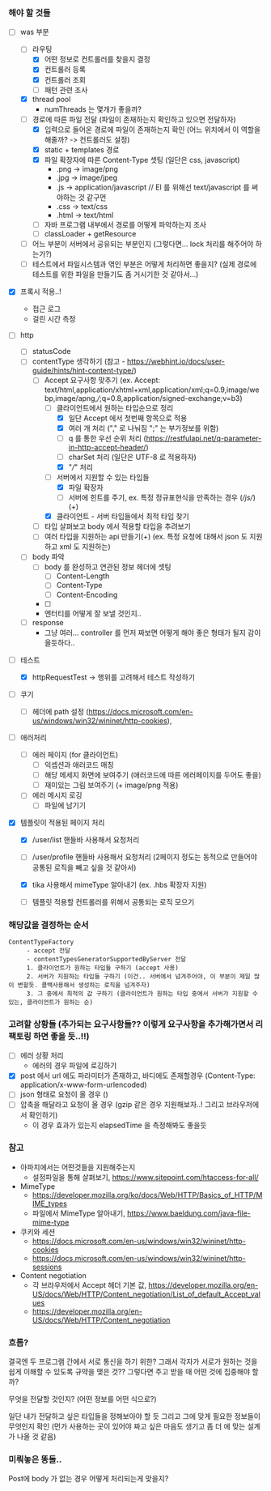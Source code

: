 ### 해야 할 것들
- [ ] was 부분
    - [ ] 라우팅
        - [x] 어떤 정보로 컨트롤러를 찾을지 결정
        - [x] 컨트롤러 등록
        - [x] 컨트롤러 조회
        - [ ] 패턴 관련 조사
    - [x] thread pool
        - numThreads 는 몇개가 좋을까?
    - [ ] 경로에 따른 파일 전달 (파일이 존재하는지 확인하고 있으면 전달하자)
        - [x] 입력으로 들어온 경로에 파일이 존재하는지 확인 (어느 위치에서 이 역할을 해줄까? -> 컨트롤러도 설정)
        - [x] static + templates 경로
        - [x] 파일 확장자에 따른 Content-Type 셋팅 (일단은  css, javascript)
            - .png -> image/png
            - .jpg -> image/jpeg
            - .js -> application/javascript // EI 를 위해선 text/javascript 를 써야하는 것 같구먼
            - .css -> text/css
            - .html -> text/html
        - [ ] 자바 프로그램 내부에서 경로를 어떻게 파악하는지 조사
        - [ ] classLoader + getResource
    - [ ] 어느 부분이 서버에서 공유되는 부분인지 (그렇다면... lock 처리를 해주어야 하는가?)
    - [ ] 테스트에서 파일시스템과 엮인 부분은 어떻게 처리하면 좋을지? (실제 경로에 테스트를 위한 파일을 만들기도 좀 거시기한 것 같아서...)
    
- [x] 프록시 적용..!
    - 접근 로그
    - 걸린 시간 측정
    
- [ ] http
    - [ ] statusCode
    - [ ] contentType 생각하기 (참고 - https://webhint.io/docs/user-guide/hints/hint-content-type/)
        - [ ] Accept 요구사항 맞추기 (ex. Accept: text/html,application/xhtml+xml,application/xml;q=0.9,image/webp,image/apng,*/*;q=0.8,application/signed-exchange;v=b3)
            - [ ] 클라이언트에서 원하는 타입순으로 정리
                - [x] 일단 Accept 에서 첫번째 항목으로 적용
                - [x] 여러 개 처리 ("," 로 나눠짐 ";" 는 부가정보를 위함) 
                - [ ] q 를 통한 우선 순위 처리 (https://restfulapi.net/q-parameter-in-http-accept-header/)
                - [ ] charSet 처리 (일단은 UTF-8 로 적용하자)
                - [x] "*/*" 처리
            - [ ] 서버에서 지원할 수 있는 타입들
                - [x] 파일 확장자
                - [ ] 서버에 힌트를 주기, ex. 특정 정규표현식을 만족하는 경우 (*/js/*) (+)
            - [x] 클라이언트 - 서버 타입들에서 최적 타입 찾기 
        - [ ] 타입 살펴보고 body 에서 적용할 타입을 추려보기
        - [ ] 여러 타입을 지원하는 api 만들기(+) (ex. 특정 요청에 대해서 json 도 지원하고 xml 도 지원하는)
    - [ ] body 파악
        - [ ] body 를 완성하고 연관된 정보 헤더에 셋팅
            - [ ] Content-Length
            - [ ] Content-Type
            - [ ] Content-Encoding
        - [ ]
        - 엔터티를 어떻게 잘 보낼 것인지..
    - [ ] response 
        - 그냥 여러... controller 를 먼저 짜보면 어떻게 해야 좋은 형태가 될지 감이 올듯하다..
        
- [ ] 테스트
    - [x] httpRequestTest -> 행위를 고려해서 테스트 작성하기

- [ ] 쿠기 
    - [ ] 헤더에 path 설정 (https://docs.microsoft.com/en-us/windows/win32/wininet/http-cookies),

- [ ] 애러처리
    - [ ] 에러 페이지 (for 클라이언트)
        - [ ] 익셉션과 애러코드 매칭
        - [ ] 해당 메세지 화면에 보여주기 (애러코드에 따른 에러페이지를 두어도 좋을)
        - [ ] 재미있는 그림 보여주기 (+ image/png 적용)
    - [ ] 에러 메시지 로깅
        - [ ] 파일에 남기기
        
 - [x] 템플릿이 적용된 페이지 처리
    - [x] /user/list 핸들바 사용해서 요청처리
    - [ ] /user/profile 핸들바 사용해서 요청처리 (2페이지 정도는 동적으로 만들어야 공통된 로직을 빼고 싶을 것 같아서)
    - [x] tika 사용해서 mimeType 알아내기 (ex. .hbs 확장자 지원)
    - [ ] 템플릿 적용할 컨트롤러를 위해서 공통되는 로직 모으기


### 해당값을 결정하는 순서
    ContentTypeFactory
         - accept 전달
         - contentTypesGeneratorSupportedByServer 전달
         1. 클라이언트가 원하는 타입들 구하기 (accept 사용)
         2. 서버가 지원하는 타입들 구하기 (이건.. 서버에서 넘겨주어야, 이 부분이 제일 많이 변할듯. 콜백사용해서 생성하는 로직을 넘겨주자)
         3. 그 중에서 최적의 값 구하기 (클라이언트가 원하는 타입 중에서 서버가 지원할 수 있는, 클라이언트가 원하는 순)


### 고려할 상황들 (추가되는 요구사항들?? 이렇게 요구사항을 추가해가면서 리팩토링 하면 좋을 듯..!!)
- [ ] 에러 상황 처리
    - 에러의 경우 파일에 로깅하기
- [x] post 에서 url 에도 파라미터가 존재하고, 바디에도 존재할경우 (Content-Type: application/x-www-form-urlencoded)
- [ ] json 형태로 요청이 올 경우 ()
- [ ] 압축을 해달라고 요청이 올 경우 (gzip 같은 경우 지원해보자..! 그리고 브라우저에서 확인하기)
    - 이 경우 효과가 있는지 elapsedTime 을 측정해봐도 좋을듯

### 참고
- 아파치에서는 어떤것들을 지원해주는지 
    - 설정파일을 통해 살펴보기, https://www.sitepoint.com/htaccess-for-all/
- MimeType
    - https://developer.mozilla.org/ko/docs/Web/HTTP/Basics_of_HTTP/MIME_types
    - 파일에서 MimeType 알아내기, https://www.baeldung.com/java-file-mime-type
- 쿠키와 세션
    - https://docs.microsoft.com/en-us/windows/win32/wininet/http-cookies
    - https://docs.microsoft.com/en-us/windows/win32/wininet/http-sessions
- Content negotiation
    - 각 브라우저에서 Accept 헤더 기본 값, https://developer.mozilla.org/en-US/docs/Web/HTTP/Content_negotiation/List_of_default_Accept_values
    - https://developer.mozilla.org/en-US/docs/Web/HTTP/Content_negotiation

### 흐름?
결국엔 두 프로그램 간에서 서로 통신을 하기 위한?
그래서 각자가 서로가 원하는 것을 쉽게 이해할 수 있도록 규약을 맺은 것??
그렇다면 주고 받을 때 어떤 것에 집중해야 할까?

무엇을 전달할 것인지? (어떤 정보를 어떤 식으로?)

일단 내가 전달하고 싶은 타입들을 정해보아야 할 듯
그리고 그에 맞게 필요한 정보들이 무엇인지 확인 (먼가 사용하는 곳이 있어야 짜고 싶은 마음도 생기고 좀 더 에 맞는 설계가 나올 것 같음)



### 미뤄놓은 똥들..
Post에 body 가 없는 경우 어떻게 처리되는게 맞을지?
